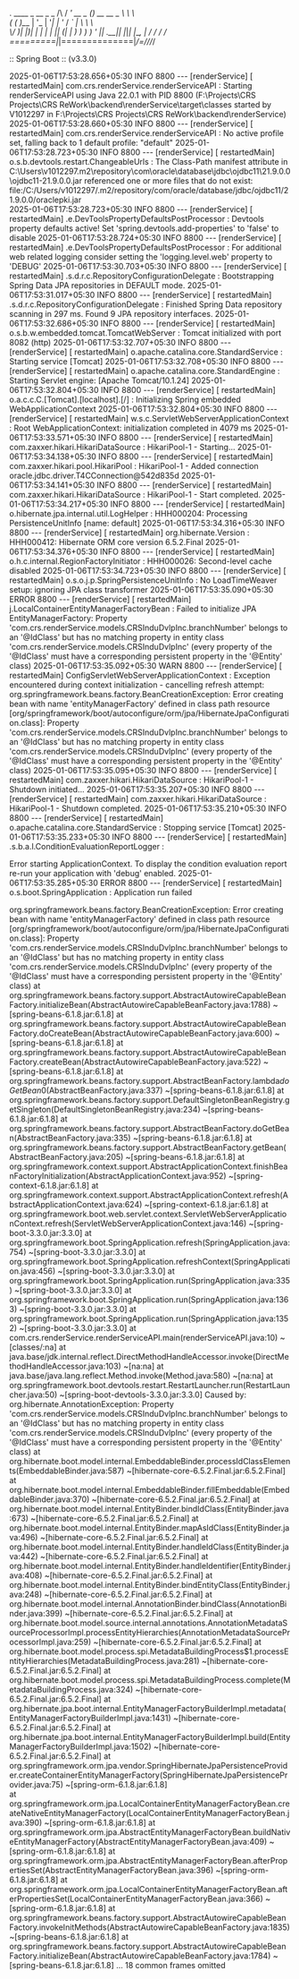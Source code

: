   .   ____          _            __ _ _
 /\\ / ___'_ __ _ _(_)_ __  __ _ \ \ \ \
( ( )\___ | '_ | '_| | '_ \/ _` | \ \ \ \
 \\/  ___)| |_)| | | | | || (_| |  ) ) ) )
  '  |____| .__|_| |_|_| |_\__, | / / / /
 =========|_|==============|___/=/_/_/_/

 :: Spring Boot ::                (v3.3.0)

2025-01-06T17:53:28.656+05:30  INFO 8800 --- [renderService] [  restartedMain] com.crs.renderService.renderServiceAPI   : Starting renderServiceAPI using Java 22.0.1 with PID 8800 (F:\Projects\CRS Projects\CRS ReWork\backend\renderService\target\classes started by V1012297 in F:\Projects\CRS Projects\CRS ReWork\backend\renderService)
2025-01-06T17:53:28.660+05:30  INFO 8800 --- [renderService] [  restartedMain] com.crs.renderService.renderServiceAPI   : No active profile set, falling back to 1 default profile: "default"
2025-01-06T17:53:28.723+05:30  INFO 8800 --- [renderService] [  restartedMain] o.s.b.devtools.restart.ChangeableUrls    : The Class-Path manifest attribute in C:\Users\v1012297\.m2\repository\com\oracle\database\jdbc\ojdbc11\21.9.0.0\ojdbc11-21.9.0.0.jar referenced one or more files that do not exist: file:/C:/Users/v1012297/.m2/repository/com/oracle/database/jdbc/ojdbc11/21.9.0.0/oraclepki.jar   
2025-01-06T17:53:28.723+05:30  INFO 8800 --- [renderService] [  restartedMain] .e.DevToolsPropertyDefaultsPostProcessor : Devtools property defaults active! Set 'spring.devtools.add-properties' to 'false' to disable
2025-01-06T17:53:28.724+05:30  INFO 8800 --- [renderService] [  restartedMain] .e.DevToolsPropertyDefaultsPostProcessor : For additional web related logging consider setting the 'logging.level.web' property to 'DEBUG'
2025-01-06T17:53:30.703+05:30  INFO 8800 --- [renderService] [  restartedMain] .s.d.r.c.RepositoryConfigurationDelegate : Bootstrapping Spring Data JPA repositories in DEFAULT mode.
2025-01-06T17:53:31.017+05:30  INFO 8800 --- [renderService] [  restartedMain] .s.d.r.c.RepositoryConfigurationDelegate : Finished Spring Data repository scanning in 297 ms. Found 9 JPA repository interfaces.
2025-01-06T17:53:32.686+05:30  INFO 8800 --- [renderService] [  restartedMain] o.s.b.w.embedded.tomcat.TomcatWebServer  : Tomcat initialized with port 8082 (http)
2025-01-06T17:53:32.707+05:30  INFO 8800 --- [renderService] [  restartedMain] o.apache.catalina.core.StandardService   : Starting service [Tomcat]
2025-01-06T17:53:32.708+05:30  INFO 8800 --- [renderService] [  restartedMain] o.apache.catalina.core.StandardEngine    : Starting Servlet engine: [Apache Tomcat/10.1.24]
2025-01-06T17:53:32.804+05:30  INFO 8800 --- [renderService] [  restartedMain] o.a.c.c.C.[Tomcat].[localhost].[/]       : Initializing Spring embedded WebApplicationContext
2025-01-06T17:53:32.804+05:30  INFO 8800 --- [renderService] [  restartedMain] w.s.c.ServletWebServerApplicationContext : Root WebApplicationContext: initialization completed in 4079 ms
2025-01-06T17:53:33.571+05:30  INFO 8800 --- [renderService] [  restartedMain] com.zaxxer.hikari.HikariDataSource       : HikariPool-1 - Starting...
2025-01-06T17:53:34.138+05:30  INFO 8800 --- [renderService] [  restartedMain] com.zaxxer.hikari.pool.HikariPool        : HikariPool-1 - Added connection oracle.jdbc.driver.T4CConnection@542d835d
2025-01-06T17:53:34.141+05:30  INFO 8800 --- [renderService] [  restartedMain] com.zaxxer.hikari.HikariDataSource       : HikariPool-1 - Start completed.
2025-01-06T17:53:34.217+05:30  INFO 8800 --- [renderService] [  restartedMain] o.hibernate.jpa.internal.util.LogHelper  : HHH000204: Processing PersistenceUnitInfo [name: default]
2025-01-06T17:53:34.316+05:30  INFO 8800 --- [renderService] [  restartedMain] org.hibernate.Version                    : HHH000412: Hibernate ORM core version 6.5.2.Final
2025-01-06T17:53:34.376+05:30  INFO 8800 --- [renderService] [  restartedMain] o.h.c.internal.RegionFactoryInitiator    : HHH000026: Second-level cache disabled
2025-01-06T17:53:34.723+05:30  INFO 8800 --- [renderService] [  restartedMain] o.s.o.j.p.SpringPersistenceUnitInfo      : No LoadTimeWeaver setup: ignoring JPA class transformer
2025-01-06T17:53:35.090+05:30 ERROR 8800 --- [renderService] [  restartedMain] j.LocalContainerEntityManagerFactoryBean : Failed to initialize JPA EntityManagerFactory: Property 'com.crs.renderService.models.CRSInduDvlpInc.branchNumber' belongs to an '@IdClass' but has no matching property in entity class 'com.crs.renderService.models.CRSInduDvlpInc' (every property of the '@IdClass' must have a corresponding persistent property in the '@Entity' class)
2025-01-06T17:53:35.092+05:30  WARN 8800 --- [renderService] [  restartedMain] ConfigServletWebServerApplicationContext : Exception encountered during context initialization - cancelling refresh attempt: org.springframework.beans.factory.BeanCreationException: Error creating bean with name 'entityManagerFactory' defined in class path resource [org/springframework/boot/autoconfigure/orm/jpa/HibernateJpaConfiguration.class]: Property 'com.crs.renderService.models.CRSInduDvlpInc.branchNumber' belongs to an '@IdClass' but has no matching property in entity class 'com.crs.renderService.models.CRSInduDvlpInc' (every property of the '@IdClass' must have a corresponding persistent property in the '@Entity' class)
2025-01-06T17:53:35.095+05:30  INFO 8800 --- [renderService] [  restartedMain] com.zaxxer.hikari.HikariDataSource       : HikariPool-1 - Shutdown initiated...
2025-01-06T17:53:35.207+05:30  INFO 8800 --- [renderService] [  restartedMain] com.zaxxer.hikari.HikariDataSource       : HikariPool-1 - Shutdown completed.
2025-01-06T17:53:35.210+05:30  INFO 8800 --- [renderService] [  restartedMain] o.apache.catalina.core.StandardService   : Stopping service [Tomcat]
2025-01-06T17:53:35.233+05:30  INFO 8800 --- [renderService] [  restartedMain] .s.b.a.l.ConditionEvaluationReportLogger : 

Error starting ApplicationContext. To display the condition evaluation report re-run your application with 'debug' enabled.
2025-01-06T17:53:35.285+05:30 ERROR 8800 --- [renderService] [  restartedMain] o.s.boot.SpringApplication               : Application run failed

org.springframework.beans.factory.BeanCreationException: Error creating bean with name 'entityManagerFactory' defined in class path resource [org/springframework/boot/autoconfigure/orm/jpa/HibernateJpaConfiguration.class]: Property 'com.crs.renderService.models.CRSInduDvlpInc.branchNumber' belongs to an '@IdClass' but has no matching property in entity class 'com.crs.renderService.models.CRSInduDvlpInc' (every property of the '@IdClass' must have a corresponding persistent property in the '@Entity' class)
        at org.springframework.beans.factory.support.AbstractAutowireCapableBeanFactory.initializeBean(AbstractAutowireCapableBeanFactory.java:1788) ~[spring-beans-6.1.8.jar:6.1.8]
        at org.springframework.beans.factory.support.AbstractAutowireCapableBeanFactory.doCreateBean(AbstractAutowireCapableBeanFactory.java:600) ~[spring-beans-6.1.8.jar:6.1.8]
        at org.springframework.beans.factory.support.AbstractAutowireCapableBeanFactory.createBean(AbstractAutowireCapableBeanFactory.java:522) ~[spring-beans-6.1.8.jar:6.1.8]
        at org.springframework.beans.factory.support.AbstractBeanFactory.lambda$doGetBean$0(AbstractBeanFactory.java:337) ~[spring-beans-6.1.8.jar:6.1.8]
        at org.springframework.beans.factory.support.DefaultSingletonBeanRegistry.getSingleton(DefaultSingletonBeanRegistry.java:234) ~[spring-beans-6.1.8.jar:6.1.8]
        at org.springframework.beans.factory.support.AbstractBeanFactory.doGetBean(AbstractBeanFactory.java:335) ~[spring-beans-6.1.8.jar:6.1.8]
        at org.springframework.beans.factory.support.AbstractBeanFactory.getBean(AbstractBeanFactory.java:205) ~[spring-beans-6.1.8.jar:6.1.8]
        at org.springframework.context.support.AbstractApplicationContext.finishBeanFactoryInitialization(AbstractApplicationContext.java:952) ~[spring-context-6.1.8.jar:6.1.8]
        at org.springframework.context.support.AbstractApplicationContext.refresh(AbstractApplicationContext.java:624) ~[spring-context-6.1.8.jar:6.1.8]
        at org.springframework.boot.web.servlet.context.ServletWebServerApplicationContext.refresh(ServletWebServerApplicationContext.java:146) ~[spring-boot-3.3.0.jar:3.3.0]
        at org.springframework.boot.SpringApplication.refresh(SpringApplication.java:754) ~[spring-boot-3.3.0.jar:3.3.0]
        at org.springframework.boot.SpringApplication.refreshContext(SpringApplication.java:456) ~[spring-boot-3.3.0.jar:3.3.0]
        at org.springframework.boot.SpringApplication.run(SpringApplication.java:335) ~[spring-boot-3.3.0.jar:3.3.0]
        at org.springframework.boot.SpringApplication.run(SpringApplication.java:1363) ~[spring-boot-3.3.0.jar:3.3.0]
        at org.springframework.boot.SpringApplication.run(SpringApplication.java:1352) ~[spring-boot-3.3.0.jar:3.3.0]
        at com.crs.renderService.renderServiceAPI.main(renderServiceAPI.java:10) ~[classes/:na]
        at java.base/jdk.internal.reflect.DirectMethodHandleAccessor.invoke(DirectMethodHandleAccessor.java:103) ~[na:na]
        at java.base/java.lang.reflect.Method.invoke(Method.java:580) ~[na:na]
        at org.springframework.boot.devtools.restart.RestartLauncher.run(RestartLauncher.java:50) ~[spring-boot-devtools-3.3.0.jar:3.3.0]
Caused by: org.hibernate.AnnotationException: Property 'com.crs.renderService.models.CRSInduDvlpInc.branchNumber' belongs to an '@IdClass' but has no matching property in entity class 'com.crs.renderService.models.CRSInduDvlpInc' (every property of the '@IdClass' must have a corresponding persistent property in the '@Entity' class)
        at org.hibernate.boot.model.internal.EmbeddableBinder.processIdClassElements(EmbeddableBinder.java:587) ~[hibernate-core-6.5.2.Final.jar:6.5.2.Final]
        at org.hibernate.boot.model.internal.EmbeddableBinder.fillEmbeddable(EmbeddableBinder.java:370) ~[hibernate-core-6.5.2.Final.jar:6.5.2.Final]
        at org.hibernate.boot.model.internal.EntityBinder.bindIdClass(EntityBinder.java:673) ~[hibernate-core-6.5.2.Final.jar:6.5.2.Final]
        at org.hibernate.boot.model.internal.EntityBinder.mapAsIdClass(EntityBinder.java:496) ~[hibernate-core-6.5.2.Final.jar:6.5.2.Final]
        at org.hibernate.boot.model.internal.EntityBinder.handleIdClass(EntityBinder.java:442) ~[hibernate-core-6.5.2.Final.jar:6.5.2.Final]
        at org.hibernate.boot.model.internal.EntityBinder.handleIdentifier(EntityBinder.java:408) ~[hibernate-core-6.5.2.Final.jar:6.5.2.Final]
        at org.hibernate.boot.model.internal.EntityBinder.bindEntityClass(EntityBinder.java:248) ~[hibernate-core-6.5.2.Final.jar:6.5.2.Final]
        at org.hibernate.boot.model.internal.AnnotationBinder.bindClass(AnnotationBinder.java:399) ~[hibernate-core-6.5.2.Final.jar:6.5.2.Final]
        at org.hibernate.boot.model.source.internal.annotations.AnnotationMetadataSourceProcessorImpl.processEntityHierarchies(AnnotationMetadataSourceProcessorImpl.java:259) ~[hibernate-core-6.5.2.Final.jar:6.5.2.Final]
        at org.hibernate.boot.model.process.spi.MetadataBuildingProcess$1.processEntityHierarchies(MetadataBuildingProcess.java:281) ~[hibernate-core-6.5.2.Final.jar:6.5.2.Final]
        at org.hibernate.boot.model.process.spi.MetadataBuildingProcess.complete(MetadataBuildingProcess.java:324) ~[hibernate-core-6.5.2.Final.jar:6.5.2.Final]
        at org.hibernate.jpa.boot.internal.EntityManagerFactoryBuilderImpl.metadata(EntityManagerFactoryBuilderImpl.java:1431) ~[hibernate-core-6.5.2.Final.jar:6.5.2.Final]
        at org.hibernate.jpa.boot.internal.EntityManagerFactoryBuilderImpl.build(EntityManagerFactoryBuilderImpl.java:1502) ~[hibernate-core-6.5.2.Final.jar:6.5.2.Final]
        at org.springframework.orm.jpa.vendor.SpringHibernateJpaPersistenceProvider.createContainerEntityManagerFactory(SpringHibernateJpaPersistenceProvider.java:75) ~[spring-orm-6.1.8.jar:6.1.8]    
        at org.springframework.orm.jpa.LocalContainerEntityManagerFactoryBean.createNativeEntityManagerFactory(LocalContainerEntityManagerFactoryBean.java:390) ~[spring-orm-6.1.8.jar:6.1.8]
        at org.springframework.orm.jpa.AbstractEntityManagerFactoryBean.buildNativeEntityManagerFactory(AbstractEntityManagerFactoryBean.java:409) ~[spring-orm-6.1.8.jar:6.1.8]
        at org.springframework.orm.jpa.AbstractEntityManagerFactoryBean.afterPropertiesSet(AbstractEntityManagerFactoryBean.java:396) ~[spring-orm-6.1.8.jar:6.1.8]
        at org.springframework.orm.jpa.LocalContainerEntityManagerFactoryBean.afterPropertiesSet(LocalContainerEntityManagerFactoryBean.java:366) ~[spring-orm-6.1.8.jar:6.1.8]
        at org.springframework.beans.factory.support.AbstractAutowireCapableBeanFactory.invokeInitMethods(AbstractAutowireCapableBeanFactory.java:1835) ~[spring-beans-6.1.8.jar:6.1.8]
        at org.springframework.beans.factory.support.AbstractAutowireCapableBeanFactory.initializeBean(AbstractAutowireCapableBeanFactory.java:1784) ~[spring-beans-6.1.8.jar:6.1.8]
        ... 18 common frames omitted
